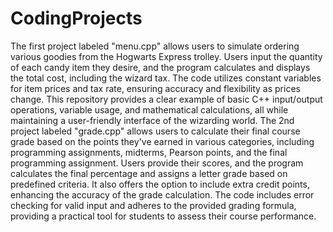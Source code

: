 # CodingProjects
The first project labeled "menu.cpp" allows users to simulate ordering various goodies from the Hogwarts Express trolley. Users input the quantity of each candy item they desire, and the program calculates and displays the total cost, including the wizard tax. The code utilizes constant variables for item prices and tax rate, ensuring accuracy and flexibility as prices change. This repository provides a clear example of basic C++ input/output operations, variable usage, and mathematical calculations, all while maintaining a user-friendly interface of the wizarding world.
The 2nd project labeled "grade.cpp" allows users to calculate their final course grade based on the points they've earned in various categories, including programming assignments, midterms, Pearson points, and the final programming assignment. Users provide their scores, and the program calculates the final percentage and assigns a letter grade based on predefined criteria. It also offers the option to include extra credit points, enhancing the accuracy of the grade calculation. The code includes error checking for valid input and adheres to the provided grading formula, providing a practical tool for students to assess their course performance.
